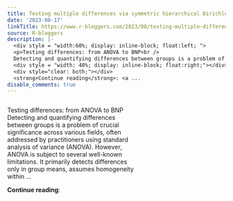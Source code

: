 ```yaml
---
title: Testing multiple differences via symmetric hierarchical Dirichlet processes
date: '2023-08-17'
linkTitle: https://www.r-bloggers.com/2023/08/testing-multiple-differences-via-symmetric-hierarchical-dirichlet-processes/
source: R-bloggers
description: |-
  <div style = "width:60%; display: inline-block; float:left; ">
  <p>Testing differences: from ANOVA to BNP<br />
  Detecting and quantifying differences between groups is a problem of crucial significance across various fields, often addressed by practitioners using standard analysis of variance (ANOVA). However, ANOVA is subject to several well-known limitations. It primarily detects differences only in group means, assumes homogeneity within ...</p></div>
  <div style = "width: 40%; display: inline-block; float:right;"></div>
  <div style="clear: both;"></div>
  <strong>Continue reading</strong>: <a ...
disable_comments: true
---
```

<div style = "width:60%; display: inline-block; float:left; ">
<p>Testing differences: from ANOVA to BNP<br />
Detecting and quantifying differences between groups is a problem of crucial significance across various fields, often addressed by practitioners using standard analysis of variance (ANOVA). However, ANOVA is subject to several well-known limitations. It primarily detects differences only in group means, assumes homogeneity within ...</p></div>
<div style = "width: 40%; display: inline-block; float:right;"></div>
<div style="clear: both;"></div>
<strong>Continue reading</strong>: <a ...